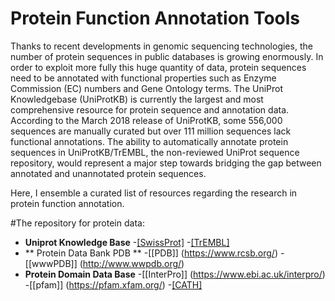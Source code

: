 # Protein Function Annotation Tools

Thanks to recent developments in genomic sequencing technologies, the number of protein sequences in public databases is growing enormously.
In order to exploit more fully this huge quantity of data, protein sequences need to be annotated with functional properties such as Enzyme Commission (EC) numbers and Gene Ontology terms. 
The UniProt Knowledgebase (UniProtKB) is currently the largest and most comprehensive resource for protein sequence and annotation data. According to the March 2018 release of UniProtKB, some 556,000 sequences are manually curated but over 111 million sequences lack functional annotations. 
The ability to automatically annotate protein sequences in UniProtKB/TrEMBL, the non-reviewed UniProt sequence repository, would represent a major step towards bridging the gap between annotated and unannotated protein sequences.

Here, I ensemble a curated list of resources regarding the research in protein function annotation. 

#The repository for protein data:
- **Uniprot Knowledge Base**
  -[[SwissProt]](https://www.uniprot.org/uniprot/?query=reviewed:yes)
  -[[TrEMBL]](https://www.uniprot.org/uniprot/?query=reviewed:no)
- ** Protein Data Bank PDB **
  -[[PDB]] (https://www.rcsb.org/)
  -[[wwwPDB]] (http://www.wwpdb.org/)
- **Protein Domain Data Base**
  -[[InterPro]] (https://www.ebi.ac.uk/interpro/)
  -[[pfam]] (https://pfam.xfam.org/)
  -[[CATH]](http://www.cathdb.info/)
